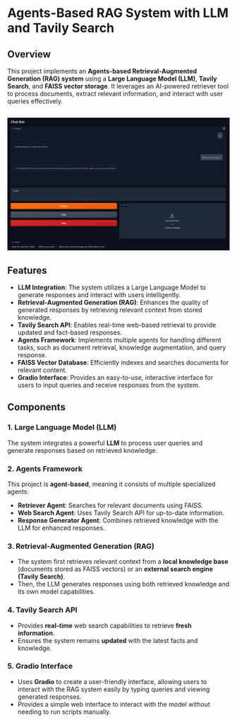 # Agents-Based RAG System with LLM and Tavily Search

## Overview
This project implements an **Agents-based Retrieval-Augmented Generation (RAG) system** using a **Large Language Model (LLM)**, **Tavily Search**, and **FAISS vector storage**. It leverages an AI-powered retriever tool to process documents, extract relevant information, and interact with user queries effectively.

##
<img src="results/result.png"></td> 

## Features
- **LLM Integration**: The system utilizes a Large Language Model to generate responses and interact with users intelligently.
- **Retrieval-Augmented Generation (RAG)**: Enhances the quality of generated responses by retrieving relevant context from stored knowledge.
- **Tavily Search API**: Enables real-time web-based retrieval to provide updated and fact-based responses.
- **Agents Framework**: Implements multiple agents for handling different tasks, such as document retrieval, knowledge augmentation, and query response.
- **FAISS Vector Database**: Efficiently indexes and searches documents for relevant content.
- **Gradio Interface**: Provides an easy-to-use, interactive interface for users to input queries and receive responses from the system.

## Components
### 1. Large Language Model (LLM)
The system integrates a powerful **LLM** to process user queries and generate responses based on retrieved knowledge.

### 2. Agents Framework
This project is **agent-based**, meaning it consists of multiple specialized agents:
- **Retriever Agent**: Searches for relevant documents using FAISS.
- **Web Search Agent**: Uses Tavily Search API for up-to-date information.
- **Response Generator Agent**: Combines retrieved knowledge with the LLM for enhanced responses.

### 3. Retrieval-Augmented Generation (RAG)
- The system first retrieves relevant context from a **local knowledge base** (documents stored as FAISS vectors) or an **external search engine (Tavily Search)**.
- Then, the LLM generates responses using both retrieved knowledge and its own model capabilities.

### 4. Tavily Search API
- Provides **real-time** web search capabilities to retrieve **fresh information**.
- Ensures the system remains **updated** with the latest facts and knowledge.

### 5. Gradio Interface
- Uses **Gradio** to create a user-friendly interface, allowing users to interact with the RAG system easily by typing queries and viewing generated responses.
- Provides a simple web interface to interact with the model without needing to run scripts manually.

